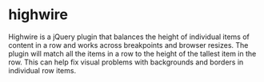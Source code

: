 highwire
========

Highwire is a jQuery plugin that balances the height of individual items of content in a row and works across breakpoints and browser resizes. The plugin will match all the items in a row to the height of the tallest item in the row. This can help fix visual problems with backgrounds and borders in individual row items.
